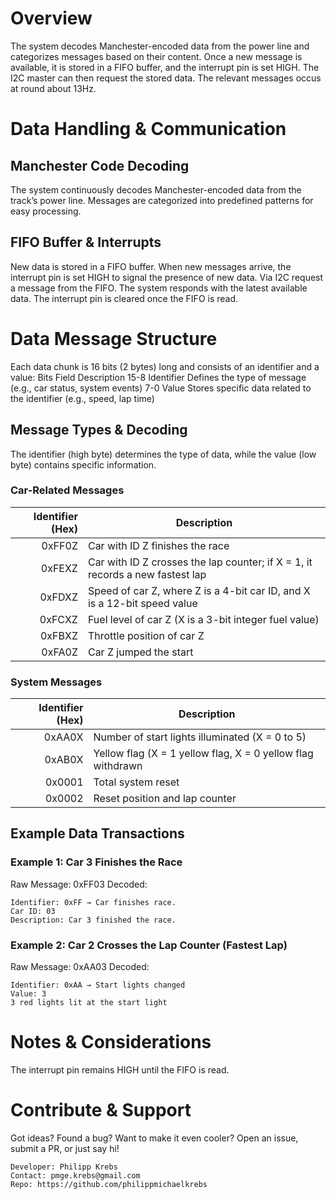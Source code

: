 # Overview
The system decodes Manchester-encoded data from the power line and categorizes messages based on their content. Once a new message is available, it is stored in a FIFO buffer, and the interrupt pin is set HIGH. The I2C master can then request the stored data. The relevant messages occus at round about 13Hz.

# Data Handling & Communication
## Manchester Code Decoding
The system continuously decodes Manchester-encoded data from the track’s power line.
Messages are categorized into predefined patterns for easy processing.

## FIFO Buffer & Interrupts
New data is stored in a FIFO buffer. When new messages arrive, the interrupt pin is set HIGH to signal the presence of new data.
Via I2C request a message from the FIFO. The system responds with the latest available data. The interrupt pin is cleared once the FIFO is read.

# Data Message Structure
Each data chunk is 16 bits (2 bytes) long and consists of an identifier and a value:
Bits    Field   Description
15-8    Identifier  Defines the type of message (e.g., car status, system events)
7-0 Value   Stores specific data related to the identifier (e.g., speed, lap time)

## Message Types & Decoding

The identifier (high byte) determines the type of data, while the value (low byte) contains specific information.
### Car-Related Messages
| Identifier (Hex)  | Description |
|------:|-----|
| 0xFF0Z    |  Car with ID Z finishes the race |
| 0xFEXZ    |  Car with ID Z crosses the lap counter; if X = 1, it records a new fastest lap    |
| 0xFDXZ    |  Speed of car Z, where Z is a 4-bit car ID, and X is a 12-bit speed value |
| 0xFCXZ    |  Fuel level of car Z (X is a 3-bit integer fuel value)    |
| 0xFBXZ    |  Throttle position of car Z   |
| 0xFA0Z    |  Car Z jumped the start   |
### System Messages
| Identifier (Hex)  | Description |
|------:|-----|
| 0xAA0X    |  Number of start lights illuminated (X = 0 to 5) |
| 0xAB0X    |   Yellow flag (X = 1 yellow flag, X = 0 yellow flag withdrawn |
| 0x0001    |  Total system reset |
| 0x0002    |  Reset position and lap counter |

## Example Data Transactions
### Example 1: Car 3 Finishes the Race
Raw Message: 0xFF03
Decoded:

    Identifier: 0xFF → Car finishes race. 
    Car ID: 03 
    Description: Car 3 finished the race.

### Example 2: Car 2 Crosses the Lap Counter (Fastest Lap)
Raw Message: 0xAA03
Decoded:
    
    Identifier: 0xAA → Start lights changed
    Value: 3
    3 red lights lit at the start light

# Notes & Considerations
The interrupt pin remains HIGH until the FIFO is read.

# Contribute & Support

Got ideas? Found a bug? Want to make it even cooler? 
Open an issue, submit a PR, or just say hi!

    Developer: Philipp Krebs 
    Contact: pmge.krebs@gmail.com 
    Repo: https://github.com/philippmichaelkrebs 

